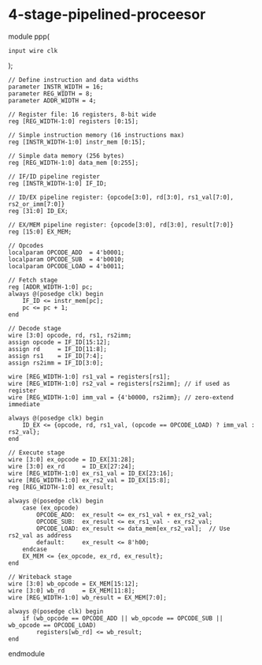 # 4-stage-pipelined-proceesor
module ppp(


    input wire clk
);

    // Define instruction and data widths
    parameter INSTR_WIDTH = 16;
    parameter REG_WIDTH = 8;
    parameter ADDR_WIDTH = 4;

    // Register file: 16 registers, 8-bit wide
    reg [REG_WIDTH-1:0] registers [0:15];
    
    // Simple instruction memory (16 instructions max)
    reg [INSTR_WIDTH-1:0] instr_mem [0:15];

    // Simple data memory (256 bytes)
    reg [REG_WIDTH-1:0] data_mem [0:255];

    // IF/ID pipeline register
    reg [INSTR_WIDTH-1:0] IF_ID;

    // ID/EX pipeline register: {opcode[3:0], rd[3:0], rs1_val[7:0], rs2_or_imm[7:0]}
    reg [31:0] ID_EX;

    // EX/MEM pipeline register: {opcode[3:0], rd[3:0], result[7:0]}
    reg [15:0] EX_MEM;

    // Opcodes
    localparam OPCODE_ADD  = 4'b0001;
    localparam OPCODE_SUB  = 4'b0010;
    localparam OPCODE_LOAD = 4'b0011;

    // Fetch stage
    reg [ADDR_WIDTH-1:0] pc;
    always @(posedge clk) begin
        IF_ID <= instr_mem[pc];
        pc <= pc + 1;
    end

    // Decode stage
    wire [3:0] opcode, rd, rs1, rs2imm;
    assign opcode = IF_ID[15:12];
    assign rd     = IF_ID[11:8];
    assign rs1    = IF_ID[7:4];
    assign rs2imm = IF_ID[3:0];

    wire [REG_WIDTH-1:0] rs1_val = registers[rs1];
    wire [REG_WIDTH-1:0] rs2_val = registers[rs2imm]; // if used as register
    wire [REG_WIDTH-1:0] imm_val = {4'b0000, rs2imm}; // zero-extend immediate

    always @(posedge clk) begin
        ID_EX <= {opcode, rd, rs1_val, (opcode == OPCODE_LOAD) ? imm_val : rs2_val};
    end

    // Execute stage
    wire [3:0] ex_opcode = ID_EX[31:28];
    wire [3:0] ex_rd     = ID_EX[27:24];
    wire [REG_WIDTH-1:0] ex_rs1_val = ID_EX[23:16];
    wire [REG_WIDTH-1:0] ex_rs2_val = ID_EX[15:8];
    reg [REG_WIDTH-1:0] ex_result;

    always @(posedge clk) begin
        case (ex_opcode)
            OPCODE_ADD:  ex_result <= ex_rs1_val + ex_rs2_val;
            OPCODE_SUB:  ex_result <= ex_rs1_val - ex_rs2_val;
            OPCODE_LOAD: ex_result <= data_mem[ex_rs2_val];  // Use rs2_val as address
            default:     ex_result <= 8'h00;
        endcase
        EX_MEM <= {ex_opcode, ex_rd, ex_result};
    end

    // Writeback stage
    wire [3:0] wb_opcode = EX_MEM[15:12];
    wire [3:0] wb_rd     = EX_MEM[11:8];
    wire [REG_WIDTH-1:0] wb_result = EX_MEM[7:0];

    always @(posedge clk) begin
        if (wb_opcode == OPCODE_ADD || wb_opcode == OPCODE_SUB || wb_opcode == OPCODE_LOAD)
            registers[wb_rd] <= wb_result;
    end

endmodule
